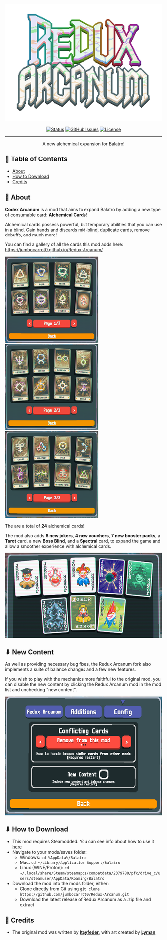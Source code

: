 <p align="center">
  <a href="" rel="noopener">
 <img width=600px src="art/new_logo.png?raw=true" alt="Project logo"></a>
</p>


<div align="center">

[![Status](https://img.shields.io/badge/status-active-success.svg)]()
[![GitHub Issues](https://img.shields.io/github/issues/jumbocarrot0/Redux-Arcanum.svg)](https://github.com/jumbocarrot0/Redux-Arcanum/issues)
[![License](https://img.shields.io/badge/license-GNU-blue.svg)](/LICENSE)

</div>

---

<p align="center"> A new alchemical expansion for Balatro!
    <br> 
</p>

## 📝 Table of Contents

- [About](#about)
- [How to Download](#how_to_download)
- [Credits](#credits)

## 🧐 About <a name = "about"></a>

**Codex Arcanum** is a mod that aims to expand Balatro by adding a new type of consumable card: **Alchemical Cards**!

Alchemical cards possess powerful, but temporary abilities that you can use in a blind. Gain hands and discards mid-blind, duplicate cards, remove debuffs, and much more!

You can find a gallery of all the cards this mod adds here: https://jumbocarrot0.github.io/Redux-Arcanum/

<img width=300px src="art/alchemical_1_menu.png?raw=true" alt="Showcase of alchemical tab 1"></a> <img width=300px src="art/alchemical_2_menu.png?raw=true" alt="Showcase of alchemical tab 2"></a><img width=300px src="art/alchemical_3_menu.png?raw=true" alt="Showcase of alchemical tab 3"></a>

The are a total of **24** alchemical cards!

The mod also adds **8 new jokers**, **4 new vouchers**, **7 new booster packs**, a **Tarot** card, a new **Boss Blind**, and a **Spectral** card, to expand the game and allow a smoother experience with alchemical cards.

<img width=600px src="art/jokers_menu.png?raw=true" alt="Showcase of joker tab 1">

## ⬇ New Content <a name = "new_content"></a>

As well as providing necessary bug fixes, the Redux Arcanum fork also implements a suite of balance changes and a few new features.

If you wish to play with the mechanics more faithful to the original mod, you can disable the new content by clicking the Redux Arcanum mod in the mod list and unchecking "new content".

<img width=600px src="art/settings.png?raw=true" alt="Showcase of joker tab 1">

## ⬇ How to Download <a name = "how_to_download"></a>

- This mod requires Steamodded. You can see info about how to use it [here](https://github.com/Steamopollys/Steamodded)
- Navigate to your mods/saves folder:
  - Windows: `cd %AppData%/Balatro`
  - Mac: `cd ~/Library/Application Support/Balatro`
  - Linux (WINE/Proton): `cd ~/.local/share/Steam/steamapps/compatdata/2379780/pfx/drive_c/users/steamuser/AppData/Roaming/Balatro`
- Download the mod into the mods folder, either:
  - Clone directly from Git using `git clone https://github.com/jumbocarrot0/Redux-Arcanum.git` 
  - Download the latest release of Redux Arcanum as a .zip file and extract

## 🎉 Credits <a name = "credits"></a>

- The original mod was written by [**Itayfeder**](https://github.com/stars/itayfeder/lists/balatro-modding), with art created by [**Lyman**](https://github.com/spikeof2010)
